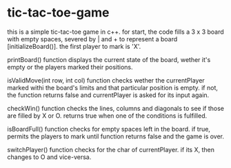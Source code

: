 # tic-tac-toe-game

this is a simple tic-tac-toe game in c++.
for start, the code fills a 3 x 3 board with empty spaces, severed by | and + to represent a board [initializeBoard()].
the first player to mark is 'X'.

printBoard() function displays the current state of the board, wether it's empty or the players marked their positions.

isValidMove(int row, int col) function checks wether the currentPlayer marked withi the board's limits and that particular position is empty. if not, the function returns false and currentPlayer is asked for its input again.

checkWin() function checks the lines, columns and diagonals to see if those are filled by X or O. returns true when one of the conditions is fulfilled.

isBoardFull() function checks for empty spaces left in the board. if true, permits the players to mark until function returns false and the game is over. 

switchPlayer() function checks for the char of currentPlayer. if its X, then changes to O and vice-versa. 
